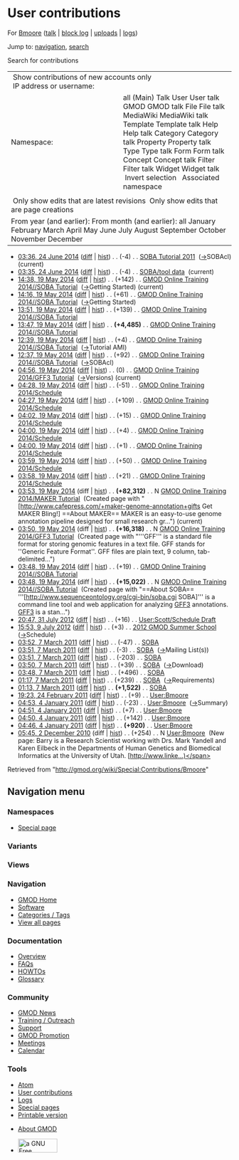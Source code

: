 <div id="mw-page-base" class="noprint">

</div>

<div id="mw-head-base" class="noprint">

</div>

<div id="content" class="mw-body" role="main">

<span id="top"></span>

<div id="mw-js-message" style="display:none;">

</div>



# <span dir="auto">User contributions</span>

<div id="bodyContent">

<div id="contentSub">

For [Bmoore](/wiki/User:Bmoore "User:Bmoore") (<a
href="/mediawiki/index.php?title=User_talk:Bmoore&amp;action=edit&amp;redlink=1"
class="new" title="User talk:Bmoore (page does not exist)">talk</a> \|
[block
log](/mediawiki/index.php?title=Special:Log/block&page=User%3ABmoore "Special:Log/block")
\| [uploads](/wiki/Special:ListFiles/Bmoore "Special:ListFiles/Bmoore")
\| [logs](/wiki/Special:Log/Bmoore "Special:Log/Bmoore"))

</div>

<div id="jump-to-nav" class="mw-jump">

Jump to: [navigation](#mw-navigation), [search](#p-search)

</div>

<div id="mw-content-text">

Search for contributions

<table class="mw-contributions-table">
<colgroup>
<col style="width: 50%" />
<col style="width: 50%" />
</colgroup>
<tbody>
<tr class="odd">
<td colspan="2"> Show contributions of new accounts only<br />
 IP address or username:</td>
</tr>
<tr class="even">
<td class="mw-label">Namespace:</td>
<td>all (Main) Talk User User talk GMOD GMOD talk File File talk
MediaWiki MediaWiki talk Template Template talk Help Help talk Category
Category talk Property Property talk Type Type talk Form Form talk
Concept Concept talk Filter Filter talk Widget Widget talk  
 Invert selection 
 Associated namespace </td>
</tr>
<tr class="odd">
<td colspan="2"></td>
</tr>
<tr class="even">
<td colspan="2"> Only show edits that are latest revisions
 Only show edits that are page creations</td>
</tr>
<tr class="odd">
<td colspan="2">From year (and earlier): From month (and earlier): all
January February March April May June July August September October
November December</td>
</tr>
</tbody>
</table>

- <a href="/mediawiki/index.php?title=SOBA_Tutorial_2011&amp;oldid=25979"
  class="mw-changeslist-date" title="SOBA Tutorial 2011">03:36, 24 June
  2014</a>
  ([diff](/mediawiki/index.php?title=SOBA_Tutorial_2011&diff=prev&oldid=25979 "SOBA Tutorial 2011")
  \|
  [hist](/mediawiki/index.php?title=SOBA_Tutorial_2011&action=history "SOBA Tutorial 2011"))
  <span class="mw-changeslist-separator">. .</span>
  <span class="mw-plusminus-neg" dir="ltr"
  title="15,352 bytes after change">(-4)</span>‎
  <span class="mw-changeslist-separator">. .</span>
  <a href="/wiki/SOBA_Tutorial_2011" class="mw-contributions-title"
  title="SOBA Tutorial 2011">SOBA Tutorial 2011</a> ‎
  <span class="comment">([→](/wiki/SOBA_Tutorial_2011#SOBAcl "SOBA Tutorial 2011")‎<span dir="auto"><span class="autocomment">SOBAcl</span></span>)</span>
  <span class="mw-uctop">(current)</span>
- <a href="/mediawiki/index.php?title=SOBA/tool_data&amp;oldid=25978"
  class="mw-changeslist-date" title="SOBA/tool data">03:35, 24 June
  2014</a>
  ([diff](/mediawiki/index.php?title=SOBA/tool_data&diff=prev&oldid=25978 "SOBA/tool data")
  \|
  [hist](/mediawiki/index.php?title=SOBA/tool_data&action=history "SOBA/tool data"))
  <span class="mw-changeslist-separator">. .</span>
  <span class="mw-plusminus-neg" dir="ltr"
  title="4,594 bytes after change">(-4)</span>‎
  <span class="mw-changeslist-separator">. .</span>
  <a href="/wiki/SOBA/tool_data" class="mw-contributions-title"
  title="SOBA/tool data">SOBA/tool data</a> ‎
  <span class="mw-uctop">(current)</span>
- <a
  href="/mediawiki/index.php?title=GMOD_Online_Training_2014//SOBA_Tutorial&amp;oldid=25824"
  class="mw-changeslist-date"
  title="GMOD Online Training 2014//SOBA Tutorial">14:38, 19 May 2014</a>
  ([diff](/mediawiki/index.php?title=GMOD_Online_Training_2014//SOBA_Tutorial&diff=prev&oldid=25824 "GMOD Online Training 2014//SOBA Tutorial")
  \|
  [hist](/mediawiki/index.php?title=GMOD_Online_Training_2014//SOBA_Tutorial&action=history "GMOD Online Training 2014//SOBA Tutorial"))
  <span class="mw-changeslist-separator">. .</span>
  <span class="mw-plusminus-pos" dir="ltr"
  title="19,964 bytes after change">(+142)</span>‎
  <span class="mw-changeslist-separator">. .</span>
  <a href="/wiki/GMOD_Online_Training_2014//SOBA_Tutorial"
  class="mw-contributions-title"
  title="GMOD Online Training 2014//SOBA Tutorial">GMOD Online Training
  2014//SOBA Tutorial</a> ‎
  <span class="comment">([→](/wiki/GMOD_Online_Training_2014//SOBA_Tutorial#Getting_Started "GMOD Online Training 2014//SOBA Tutorial")‎<span dir="auto"><span class="autocomment">Getting
  Started</span></span>)</span> <span class="mw-uctop">(current)</span>
- <a
  href="/mediawiki/index.php?title=GMOD_Online_Training_2014//SOBA_Tutorial&amp;oldid=25820"
  class="mw-changeslist-date"
  title="GMOD Online Training 2014//SOBA Tutorial">14:16, 19 May 2014</a>
  ([diff](/mediawiki/index.php?title=GMOD_Online_Training_2014//SOBA_Tutorial&diff=prev&oldid=25820 "GMOD Online Training 2014//SOBA Tutorial")
  \|
  [hist](/mediawiki/index.php?title=GMOD_Online_Training_2014//SOBA_Tutorial&action=history "GMOD Online Training 2014//SOBA Tutorial"))
  <span class="mw-changeslist-separator">. .</span>
  <span class="mw-plusminus-pos" dir="ltr"
  title="19,822 bytes after change">(+61)</span>‎
  <span class="mw-changeslist-separator">. .</span>
  <a href="/wiki/GMOD_Online_Training_2014//SOBA_Tutorial"
  class="mw-contributions-title"
  title="GMOD Online Training 2014//SOBA Tutorial">GMOD Online Training
  2014//SOBA Tutorial</a> ‎
  <span class="comment">([→](/wiki/GMOD_Online_Training_2014//SOBA_Tutorial#Getting_Started "GMOD Online Training 2014//SOBA Tutorial")‎<span dir="auto"><span class="autocomment">Getting
  Started</span></span>)</span>
- <a
  href="/mediawiki/index.php?title=GMOD_Online_Training_2014//SOBA_Tutorial&amp;oldid=25814"
  class="mw-changeslist-date"
  title="GMOD Online Training 2014//SOBA Tutorial">13:51, 19 May 2014</a>
  ([diff](/mediawiki/index.php?title=GMOD_Online_Training_2014//SOBA_Tutorial&diff=prev&oldid=25814 "GMOD Online Training 2014//SOBA Tutorial")
  \|
  [hist](/mediawiki/index.php?title=GMOD_Online_Training_2014//SOBA_Tutorial&action=history "GMOD Online Training 2014//SOBA Tutorial"))
  <span class="mw-changeslist-separator">. .</span>
  <span class="mw-plusminus-pos" dir="ltr"
  title="19,761 bytes after change">(+139)</span>‎
  <span class="mw-changeslist-separator">. .</span>
  <a href="/wiki/GMOD_Online_Training_2014//SOBA_Tutorial"
  class="mw-contributions-title"
  title="GMOD Online Training 2014//SOBA Tutorial">GMOD Online Training
  2014//SOBA Tutorial</a> ‎
- <a
  href="/mediawiki/index.php?title=GMOD_Online_Training_2014//SOBA_Tutorial&amp;oldid=25812"
  class="mw-changeslist-date"
  title="GMOD Online Training 2014//SOBA Tutorial">13:47, 19 May 2014</a>
  ([diff](/mediawiki/index.php?title=GMOD_Online_Training_2014//SOBA_Tutorial&diff=prev&oldid=25812 "GMOD Online Training 2014//SOBA Tutorial")
  \|
  [hist](/mediawiki/index.php?title=GMOD_Online_Training_2014//SOBA_Tutorial&action=history "GMOD Online Training 2014//SOBA Tutorial"))
  <span class="mw-changeslist-separator">. .</span> **(+4,485)**‎
  <span class="mw-changeslist-separator">. .</span>
  <a href="/wiki/GMOD_Online_Training_2014//SOBA_Tutorial"
  class="mw-contributions-title"
  title="GMOD Online Training 2014//SOBA Tutorial">GMOD Online Training
  2014//SOBA Tutorial</a> ‎
- <a
  href="/mediawiki/index.php?title=GMOD_Online_Training_2014//SOBA_Tutorial&amp;oldid=25809"
  class="mw-changeslist-date"
  title="GMOD Online Training 2014//SOBA Tutorial">12:39, 19 May 2014</a>
  ([diff](/mediawiki/index.php?title=GMOD_Online_Training_2014//SOBA_Tutorial&diff=prev&oldid=25809 "GMOD Online Training 2014//SOBA Tutorial")
  \|
  [hist](/mediawiki/index.php?title=GMOD_Online_Training_2014//SOBA_Tutorial&action=history "GMOD Online Training 2014//SOBA Tutorial"))
  <span class="mw-changeslist-separator">. .</span>
  <span class="mw-plusminus-pos" dir="ltr"
  title="15,137 bytes after change">(+4)</span>‎
  <span class="mw-changeslist-separator">. .</span>
  <a href="/wiki/GMOD_Online_Training_2014//SOBA_Tutorial"
  class="mw-contributions-title"
  title="GMOD Online Training 2014//SOBA Tutorial">GMOD Online Training
  2014//SOBA Tutorial</a> ‎
  <span class="comment">([→](/wiki/GMOD_Online_Training_2014//SOBA_Tutorial#Tutorial_AMI "GMOD Online Training 2014//SOBA Tutorial")‎<span dir="auto"><span class="autocomment">Tutorial
  AMI</span></span>)</span>
- <a
  href="/mediawiki/index.php?title=GMOD_Online_Training_2014//SOBA_Tutorial&amp;oldid=25808"
  class="mw-changeslist-date"
  title="GMOD Online Training 2014//SOBA Tutorial">12:37, 19 May 2014</a>
  ([diff](/mediawiki/index.php?title=GMOD_Online_Training_2014//SOBA_Tutorial&diff=prev&oldid=25808 "GMOD Online Training 2014//SOBA Tutorial")
  \|
  [hist](/mediawiki/index.php?title=GMOD_Online_Training_2014//SOBA_Tutorial&action=history "GMOD Online Training 2014//SOBA Tutorial"))
  <span class="mw-changeslist-separator">. .</span>
  <span class="mw-plusminus-pos" dir="ltr"
  title="15,133 bytes after change">(+92)</span>‎
  <span class="mw-changeslist-separator">. .</span>
  <a href="/wiki/GMOD_Online_Training_2014//SOBA_Tutorial"
  class="mw-contributions-title"
  title="GMOD Online Training 2014//SOBA Tutorial">GMOD Online Training
  2014//SOBA Tutorial</a> ‎
  <span class="comment">([→](/wiki/GMOD_Online_Training_2014//SOBA_Tutorial#SOBAcl "GMOD Online Training 2014//SOBA Tutorial")‎<span dir="auto"><span class="autocomment">SOBAcl</span></span>)</span>
- <a
  href="/mediawiki/index.php?title=GMOD_Online_Training_2014/GFF3_Tutorial&amp;oldid=25807"
  class="mw-changeslist-date"
  title="GMOD Online Training 2014/GFF3 Tutorial">04:56, 19 May 2014</a>
  ([diff](/mediawiki/index.php?title=GMOD_Online_Training_2014/GFF3_Tutorial&diff=prev&oldid=25807 "GMOD Online Training 2014/GFF3 Tutorial")
  \|
  [hist](/mediawiki/index.php?title=GMOD_Online_Training_2014/GFF3_Tutorial&action=history "GMOD Online Training 2014/GFF3 Tutorial"))
  <span class="mw-changeslist-separator">. .</span>
  <span class="mw-plusminus-null" dir="ltr"
  title="16,318 bytes after change">(0)</span>‎
  <span class="mw-changeslist-separator">. .</span>
  <a href="/wiki/GMOD_Online_Training_2014/GFF3_Tutorial"
  class="mw-contributions-title"
  title="GMOD Online Training 2014/GFF3 Tutorial">GMOD Online Training
  2014/GFF3 Tutorial</a> ‎
  <span class="comment">([→](/wiki/GMOD_Online_Training_2014/GFF3_Tutorial#Versions "GMOD Online Training 2014/GFF3 Tutorial")‎<span dir="auto"><span class="autocomment">Versions</span></span>)</span>
  <span class="mw-uctop">(current)</span>
- <a
  href="/mediawiki/index.php?title=GMOD_Online_Training_2014/Schedule&amp;oldid=25806"
  class="mw-changeslist-date"
  title="GMOD Online Training 2014/Schedule">04:28, 19 May 2014</a>
  ([diff](/mediawiki/index.php?title=GMOD_Online_Training_2014/Schedule&diff=prev&oldid=25806 "GMOD Online Training 2014/Schedule")
  \|
  [hist](/mediawiki/index.php?title=GMOD_Online_Training_2014/Schedule&action=history "GMOD Online Training 2014/Schedule"))
  <span class="mw-changeslist-separator">. .</span>
  <span class="mw-plusminus-neg" dir="ltr"
  title="2,908 bytes after change">(-51)</span>‎
  <span class="mw-changeslist-separator">. .</span>
  <a href="/wiki/GMOD_Online_Training_2014/Schedule"
  class="mw-contributions-title"
  title="GMOD Online Training 2014/Schedule">GMOD Online Training
  2014/Schedule</a> ‎
- <a
  href="/mediawiki/index.php?title=GMOD_Online_Training_2014/Schedule&amp;oldid=25805"
  class="mw-changeslist-date"
  title="GMOD Online Training 2014/Schedule">04:27, 19 May 2014</a>
  ([diff](/mediawiki/index.php?title=GMOD_Online_Training_2014/Schedule&diff=prev&oldid=25805 "GMOD Online Training 2014/Schedule")
  \|
  [hist](/mediawiki/index.php?title=GMOD_Online_Training_2014/Schedule&action=history "GMOD Online Training 2014/Schedule"))
  <span class="mw-changeslist-separator">. .</span>
  <span class="mw-plusminus-pos" dir="ltr"
  title="2,959 bytes after change">(+109)</span>‎
  <span class="mw-changeslist-separator">. .</span>
  <a href="/wiki/GMOD_Online_Training_2014/Schedule"
  class="mw-contributions-title"
  title="GMOD Online Training 2014/Schedule">GMOD Online Training
  2014/Schedule</a> ‎
- <a
  href="/mediawiki/index.php?title=GMOD_Online_Training_2014/Schedule&amp;oldid=25804"
  class="mw-changeslist-date"
  title="GMOD Online Training 2014/Schedule">04:02, 19 May 2014</a>
  ([diff](/mediawiki/index.php?title=GMOD_Online_Training_2014/Schedule&diff=prev&oldid=25804 "GMOD Online Training 2014/Schedule")
  \|
  [hist](/mediawiki/index.php?title=GMOD_Online_Training_2014/Schedule&action=history "GMOD Online Training 2014/Schedule"))
  <span class="mw-changeslist-separator">. .</span>
  <span class="mw-plusminus-pos" dir="ltr"
  title="2,850 bytes after change">(+15)</span>‎
  <span class="mw-changeslist-separator">. .</span>
  <a href="/wiki/GMOD_Online_Training_2014/Schedule"
  class="mw-contributions-title"
  title="GMOD Online Training 2014/Schedule">GMOD Online Training
  2014/Schedule</a> ‎
- <a
  href="/mediawiki/index.php?title=GMOD_Online_Training_2014/Schedule&amp;oldid=25803"
  class="mw-changeslist-date"
  title="GMOD Online Training 2014/Schedule">04:00, 19 May 2014</a>
  ([diff](/mediawiki/index.php?title=GMOD_Online_Training_2014/Schedule&diff=prev&oldid=25803 "GMOD Online Training 2014/Schedule")
  \|
  [hist](/mediawiki/index.php?title=GMOD_Online_Training_2014/Schedule&action=history "GMOD Online Training 2014/Schedule"))
  <span class="mw-changeslist-separator">. .</span>
  <span class="mw-plusminus-pos" dir="ltr"
  title="2,835 bytes after change">(+4)</span>‎
  <span class="mw-changeslist-separator">. .</span>
  <a href="/wiki/GMOD_Online_Training_2014/Schedule"
  class="mw-contributions-title"
  title="GMOD Online Training 2014/Schedule">GMOD Online Training
  2014/Schedule</a> ‎
- <a
  href="/mediawiki/index.php?title=GMOD_Online_Training_2014/Schedule&amp;oldid=25802"
  class="mw-changeslist-date"
  title="GMOD Online Training 2014/Schedule">04:00, 19 May 2014</a>
  ([diff](/mediawiki/index.php?title=GMOD_Online_Training_2014/Schedule&diff=prev&oldid=25802 "GMOD Online Training 2014/Schedule")
  \|
  [hist](/mediawiki/index.php?title=GMOD_Online_Training_2014/Schedule&action=history "GMOD Online Training 2014/Schedule"))
  <span class="mw-changeslist-separator">. .</span>
  <span class="mw-plusminus-pos" dir="ltr"
  title="2,831 bytes after change">(+1)</span>‎
  <span class="mw-changeslist-separator">. .</span>
  <a href="/wiki/GMOD_Online_Training_2014/Schedule"
  class="mw-contributions-title"
  title="GMOD Online Training 2014/Schedule">GMOD Online Training
  2014/Schedule</a> ‎
- <a
  href="/mediawiki/index.php?title=GMOD_Online_Training_2014/Schedule&amp;oldid=25801"
  class="mw-changeslist-date"
  title="GMOD Online Training 2014/Schedule">03:59, 19 May 2014</a>
  ([diff](/mediawiki/index.php?title=GMOD_Online_Training_2014/Schedule&diff=prev&oldid=25801 "GMOD Online Training 2014/Schedule")
  \|
  [hist](/mediawiki/index.php?title=GMOD_Online_Training_2014/Schedule&action=history "GMOD Online Training 2014/Schedule"))
  <span class="mw-changeslist-separator">. .</span>
  <span class="mw-plusminus-pos" dir="ltr"
  title="2,830 bytes after change">(+50)</span>‎
  <span class="mw-changeslist-separator">. .</span>
  <a href="/wiki/GMOD_Online_Training_2014/Schedule"
  class="mw-contributions-title"
  title="GMOD Online Training 2014/Schedule">GMOD Online Training
  2014/Schedule</a> ‎
- <a
  href="/mediawiki/index.php?title=GMOD_Online_Training_2014/Schedule&amp;oldid=25800"
  class="mw-changeslist-date"
  title="GMOD Online Training 2014/Schedule">03:58, 19 May 2014</a>
  ([diff](/mediawiki/index.php?title=GMOD_Online_Training_2014/Schedule&diff=prev&oldid=25800 "GMOD Online Training 2014/Schedule")
  \|
  [hist](/mediawiki/index.php?title=GMOD_Online_Training_2014/Schedule&action=history "GMOD Online Training 2014/Schedule"))
  <span class="mw-changeslist-separator">. .</span>
  <span class="mw-plusminus-pos" dir="ltr"
  title="2,780 bytes after change">(+21)</span>‎
  <span class="mw-changeslist-separator">. .</span>
  <a href="/wiki/GMOD_Online_Training_2014/Schedule"
  class="mw-contributions-title"
  title="GMOD Online Training 2014/Schedule">GMOD Online Training
  2014/Schedule</a> ‎
- <a
  href="/mediawiki/index.php?title=GMOD_Online_Training_2014/MAKER_Tutorial&amp;oldid=25799"
  class="mw-changeslist-date"
  title="GMOD Online Training 2014/MAKER Tutorial">03:53, 19 May 2014</a>
  (diff \|
  [hist](/mediawiki/index.php?title=GMOD_Online_Training_2014/MAKER_Tutorial&action=history "GMOD Online Training 2014/MAKER Tutorial"))
  <span class="mw-changeslist-separator">. .</span> **(+82,312)**‎
  <span class="mw-changeslist-separator">. .</span> N
  <a href="/wiki/GMOD_Online_Training_2014/MAKER_Tutorial"
  class="mw-contributions-title"
  title="GMOD Online Training 2014/MAKER Tutorial">GMOD Online Training
  2014/MAKER Tutorial</a> ‎ <span class="comment">(Created page with
  "\[http://www.cafepress.com/+maker-genome-annotation+gifts Get MAKER
  Bling!\] ==About MAKER== MAKER is an easy-to-use genome annotation
  pipeline designed for small research gr...")</span>
  <span class="mw-uctop">(current)</span>
- <a
  href="/mediawiki/index.php?title=GMOD_Online_Training_2014/GFF3_Tutorial&amp;oldid=25798"
  class="mw-changeslist-date"
  title="GMOD Online Training 2014/GFF3 Tutorial">03:50, 19 May 2014</a>
  (diff \|
  [hist](/mediawiki/index.php?title=GMOD_Online_Training_2014/GFF3_Tutorial&action=history "GMOD Online Training 2014/GFF3 Tutorial"))
  <span class="mw-changeslist-separator">. .</span> **(+16,318)**‎
  <span class="mw-changeslist-separator">. .</span> N
  <a href="/wiki/GMOD_Online_Training_2014/GFF3_Tutorial"
  class="mw-contributions-title"
  title="GMOD Online Training 2014/GFF3 Tutorial">GMOD Online Training
  2014/GFF3 Tutorial</a> ‎ <span class="comment">(Created page with
  "'''GFF''' is a standard file format for storing genomic features in a
  text file. GFF stands for ''Generic Feature Format''. GFF files are
  plain text, 9 column, tab-delimited...")</span>
- <a
  href="/mediawiki/index.php?title=GMOD_Online_Training_2014//SOBA_Tutorial&amp;oldid=25797"
  class="mw-changeslist-date"
  title="GMOD Online Training 2014//SOBA Tutorial">03:48, 19 May 2014</a>
  ([diff](/mediawiki/index.php?title=GMOD_Online_Training_2014//SOBA_Tutorial&diff=prev&oldid=25797 "GMOD Online Training 2014//SOBA Tutorial")
  \|
  [hist](/mediawiki/index.php?title=GMOD_Online_Training_2014//SOBA_Tutorial&action=history "GMOD Online Training 2014//SOBA Tutorial"))
  <span class="mw-changeslist-separator">. .</span>
  <span class="mw-plusminus-pos" dir="ltr"
  title="15,041 bytes after change">(+19)</span>‎
  <span class="mw-changeslist-separator">. .</span>
  <a href="/wiki/GMOD_Online_Training_2014//SOBA_Tutorial"
  class="mw-contributions-title"
  title="GMOD Online Training 2014//SOBA Tutorial">GMOD Online Training
  2014//SOBA Tutorial</a> ‎
- <a
  href="/mediawiki/index.php?title=GMOD_Online_Training_2014//SOBA_Tutorial&amp;oldid=25796"
  class="mw-changeslist-date"
  title="GMOD Online Training 2014//SOBA Tutorial">03:48, 19 May 2014</a>
  (diff \|
  [hist](/mediawiki/index.php?title=GMOD_Online_Training_2014//SOBA_Tutorial&action=history "GMOD Online Training 2014//SOBA Tutorial"))
  <span class="mw-changeslist-separator">. .</span> **(+15,022)**‎
  <span class="mw-changeslist-separator">. .</span> N
  <a href="/wiki/GMOD_Online_Training_2014//SOBA_Tutorial"
  class="mw-contributions-title"
  title="GMOD Online Training 2014//SOBA Tutorial">GMOD Online Training
  2014//SOBA Tutorial</a> ‎ <span class="comment">(Created page with
  "==About SOBA== '''\[http://www.sequenceontology.org/cgi-bin/soba.cgi
  SOBA\]''' is a command line tool and web application for analyzing
  [GFF3](/wiki/GFF3 "GFF3") annotations. [GFF3](/wiki/GFF3 "GFF3") is a
  stan...")</span>
- <a
  href="/mediawiki/index.php?title=User:Scott/Schedule_Draft&amp;oldid=20926"
  class="mw-changeslist-date" title="User:Scott/Schedule Draft">20:47, 31
  July 2012</a>
  ([diff](/mediawiki/index.php?title=User:Scott/Schedule_Draft&diff=prev&oldid=20926 "User:Scott/Schedule Draft")
  \|
  [hist](/mediawiki/index.php?title=User:Scott/Schedule_Draft&action=history "User:Scott/Schedule Draft"))
  <span class="mw-changeslist-separator">. .</span>
  <span class="mw-plusminus-pos" dir="ltr"
  title="7,956 bytes after change">(+16)</span>‎
  <span class="mw-changeslist-separator">. .</span>
  <a href="/wiki/User:Scott/Schedule_Draft" class="mw-contributions-title"
  title="User:Scott/Schedule Draft">User:Scott/Schedule Draft</a> ‎
- <a
  href="/mediawiki/index.php?title=2012_GMOD_Summer_School&amp;oldid=20740"
  class="mw-changeslist-date" title="2012 GMOD Summer School">15:53, 9
  July 2012</a>
  ([diff](/mediawiki/index.php?title=2012_GMOD_Summer_School&diff=prev&oldid=20740 "2012 GMOD Summer School")
  \|
  [hist](/mediawiki/index.php?title=2012_GMOD_Summer_School&action=history "2012 GMOD Summer School"))
  <span class="mw-changeslist-separator">. .</span>
  <span class="mw-plusminus-pos" dir="ltr"
  title="5,148 bytes after change">(+3)</span>‎
  <span class="mw-changeslist-separator">. .</span>
  <a href="/wiki/2012_GMOD_Summer_School" class="mw-contributions-title"
  title="2012 GMOD Summer School">2012 GMOD Summer School</a> ‎
  <span class="comment">([→](/wiki/2012_GMOD_Summer_School#Schedule "2012 GMOD Summer School")‎<span dir="auto"><span class="autocomment">Schedule</span></span>)</span>
- <a href="/mediawiki/index.php?title=SOBA&amp;oldid=17201"
  class="mw-changeslist-date" title="SOBA">03:52, 7 March 2011</a>
  ([diff](/mediawiki/index.php?title=SOBA&diff=prev&oldid=17201 "SOBA")
  \| [hist](/mediawiki/index.php?title=SOBA&action=history "SOBA"))
  <span class="mw-changeslist-separator">. .</span>
  <span class="mw-plusminus-neg" dir="ltr"
  title="4,434 bytes after change">(-47)</span>‎
  <span class="mw-changeslist-separator">. .</span>
  <a href="/wiki/SOBA" class="mw-contributions-title"
  title="SOBA">SOBA</a> ‎
- <a href="/mediawiki/index.php?title=SOBA&amp;oldid=17200"
  class="mw-changeslist-date" title="SOBA">03:51, 7 March 2011</a>
  ([diff](/mediawiki/index.php?title=SOBA&diff=prev&oldid=17200 "SOBA")
  \| [hist](/mediawiki/index.php?title=SOBA&action=history "SOBA"))
  <span class="mw-changeslist-separator">. .</span>
  <span class="mw-plusminus-neg" dir="ltr"
  title="4,481 bytes after change">(-3)</span>‎
  <span class="mw-changeslist-separator">. .</span>
  <a href="/wiki/SOBA" class="mw-contributions-title"
  title="SOBA">SOBA</a> ‎
  <span class="comment">([→](/wiki/SOBA#Mailing_List.28s.29 "SOBA")‎<span dir="auto"><span class="autocomment">Mailing
  List(s)</span></span>)</span>
- <a href="/mediawiki/index.php?title=SOBA&amp;oldid=17199"
  class="mw-changeslist-date" title="SOBA">03:51, 7 March 2011</a>
  ([diff](/mediawiki/index.php?title=SOBA&diff=prev&oldid=17199 "SOBA")
  \| [hist](/mediawiki/index.php?title=SOBA&action=history "SOBA"))
  <span class="mw-changeslist-separator">. .</span>
  <span class="mw-plusminus-neg" dir="ltr"
  title="4,484 bytes after change">(-203)</span>‎
  <span class="mw-changeslist-separator">. .</span>
  <a href="/wiki/SOBA" class="mw-contributions-title"
  title="SOBA">SOBA</a> ‎
- <a href="/mediawiki/index.php?title=SOBA&amp;oldid=17198"
  class="mw-changeslist-date" title="SOBA">03:50, 7 March 2011</a>
  ([diff](/mediawiki/index.php?title=SOBA&diff=prev&oldid=17198 "SOBA")
  \| [hist](/mediawiki/index.php?title=SOBA&action=history "SOBA"))
  <span class="mw-changeslist-separator">. .</span>
  <span class="mw-plusminus-pos" dir="ltr"
  title="4,687 bytes after change">(+39)</span>‎
  <span class="mw-changeslist-separator">. .</span>
  <a href="/wiki/SOBA" class="mw-contributions-title"
  title="SOBA">SOBA</a> ‎
  <span class="comment">([→](/wiki/SOBA#Download "SOBA")‎<span dir="auto"><span class="autocomment">Download</span></span>)</span>
- <a href="/mediawiki/index.php?title=SOBA&amp;oldid=17196"
  class="mw-changeslist-date" title="SOBA">03:48, 7 March 2011</a>
  ([diff](/mediawiki/index.php?title=SOBA&diff=prev&oldid=17196 "SOBA")
  \| [hist](/mediawiki/index.php?title=SOBA&action=history "SOBA"))
  <span class="mw-changeslist-separator">. .</span>
  <span class="mw-plusminus-pos" dir="ltr"
  title="4,648 bytes after change">(+496)</span>‎
  <span class="mw-changeslist-separator">. .</span>
  <a href="/wiki/SOBA" class="mw-contributions-title"
  title="SOBA">SOBA</a> ‎
- <a href="/mediawiki/index.php?title=SOBA&amp;oldid=17183"
  class="mw-changeslist-date" title="SOBA">01:17, 7 March 2011</a>
  ([diff](/mediawiki/index.php?title=SOBA&diff=prev&oldid=17183 "SOBA")
  \| [hist](/mediawiki/index.php?title=SOBA&action=history "SOBA"))
  <span class="mw-changeslist-separator">. .</span>
  <span class="mw-plusminus-pos" dir="ltr"
  title="4,152 bytes after change">(+239)</span>‎
  <span class="mw-changeslist-separator">. .</span>
  <a href="/wiki/SOBA" class="mw-contributions-title"
  title="SOBA">SOBA</a> ‎
  <span class="comment">([→](/wiki/SOBA#Requirements "SOBA")‎<span dir="auto"><span class="autocomment">Requirements</span></span>)</span>
- <a href="/mediawiki/index.php?title=SOBA&amp;oldid=17182"
  class="mw-changeslist-date" title="SOBA">01:13, 7 March 2011</a>
  ([diff](/mediawiki/index.php?title=SOBA&diff=prev&oldid=17182 "SOBA")
  \| [hist](/mediawiki/index.php?title=SOBA&action=history "SOBA"))
  <span class="mw-changeslist-separator">. .</span> **(+1,522)**‎
  <span class="mw-changeslist-separator">. .</span>
  <a href="/wiki/SOBA" class="mw-contributions-title"
  title="SOBA">SOBA</a> ‎
- <a href="/mediawiki/index.php?title=User:Bmoore&amp;oldid=17010"
  class="mw-changeslist-date" title="User:Bmoore">19:23, 24 February
  2011</a>
  ([diff](/mediawiki/index.php?title=User:Bmoore&diff=prev&oldid=17010 "User:Bmoore")
  \|
  [hist](/mediawiki/index.php?title=User:Bmoore&action=history "User:Bmoore"))
  <span class="mw-changeslist-separator">. .</span>
  <span class="mw-plusminus-pos" dir="ltr"
  title="1,315 bytes after change">(+9)</span>‎
  <span class="mw-changeslist-separator">. .</span>
  <a href="/wiki/User:Bmoore" class="mw-contributions-title"
  title="User:Bmoore">User:Bmoore</a> ‎
- <a href="/mediawiki/index.php?title=User:Bmoore&amp;oldid=16378"
  class="mw-changeslist-date" title="User:Bmoore">04:53, 4 January
  2011</a>
  ([diff](/mediawiki/index.php?title=User:Bmoore&diff=prev&oldid=16378 "User:Bmoore")
  \|
  [hist](/mediawiki/index.php?title=User:Bmoore&action=history "User:Bmoore"))
  <span class="mw-changeslist-separator">. .</span>
  <span class="mw-plusminus-neg" dir="ltr"
  title="1,300 bytes after change">(-23)</span>‎
  <span class="mw-changeslist-separator">. .</span>
  <a href="/wiki/User:Bmoore" class="mw-contributions-title"
  title="User:Bmoore">User:Bmoore</a> ‎
  <span class="comment">([→](/wiki/User:Bmoore#Summary "User:Bmoore")‎<span dir="auto"><span class="autocomment">Summary</span></span>)</span>
- <a href="/mediawiki/index.php?title=User:Bmoore&amp;oldid=16377"
  class="mw-changeslist-date" title="User:Bmoore">04:51, 4 January
  2011</a>
  ([diff](/mediawiki/index.php?title=User:Bmoore&diff=prev&oldid=16377 "User:Bmoore")
  \|
  [hist](/mediawiki/index.php?title=User:Bmoore&action=history "User:Bmoore"))
  <span class="mw-changeslist-separator">. .</span>
  <span class="mw-plusminus-pos" dir="ltr"
  title="1,323 bytes after change">(+7)</span>‎
  <span class="mw-changeslist-separator">. .</span>
  <a href="/wiki/User:Bmoore" class="mw-contributions-title"
  title="User:Bmoore">User:Bmoore</a> ‎
- <a href="/mediawiki/index.php?title=User:Bmoore&amp;oldid=16376"
  class="mw-changeslist-date" title="User:Bmoore">04:50, 4 January
  2011</a>
  ([diff](/mediawiki/index.php?title=User:Bmoore&diff=prev&oldid=16376 "User:Bmoore")
  \|
  [hist](/mediawiki/index.php?title=User:Bmoore&action=history "User:Bmoore"))
  <span class="mw-changeslist-separator">. .</span>
  <span class="mw-plusminus-pos" dir="ltr"
  title="1,316 bytes after change">(+142)</span>‎
  <span class="mw-changeslist-separator">. .</span>
  <a href="/wiki/User:Bmoore" class="mw-contributions-title"
  title="User:Bmoore">User:Bmoore</a> ‎
- <a href="/mediawiki/index.php?title=User:Bmoore&amp;oldid=16375"
  class="mw-changeslist-date" title="User:Bmoore">04:46, 4 January
  2011</a>
  ([diff](/mediawiki/index.php?title=User:Bmoore&diff=prev&oldid=16375 "User:Bmoore")
  \|
  [hist](/mediawiki/index.php?title=User:Bmoore&action=history "User:Bmoore"))
  <span class="mw-changeslist-separator">. .</span> **(+920)**‎
  <span class="mw-changeslist-separator">. .</span>
  <a href="/wiki/User:Bmoore" class="mw-contributions-title"
  title="User:Bmoore">User:Bmoore</a> ‎
- <a href="/mediawiki/index.php?title=User:Bmoore&amp;oldid=15767"
  class="mw-changeslist-date" title="User:Bmoore">05:45, 2 December
  2010</a> (diff \|
  [hist](/mediawiki/index.php?title=User:Bmoore&action=history "User:Bmoore"))
  <span class="mw-changeslist-separator">. .</span>
  <span class="mw-plusminus-pos" dir="ltr"
  title="254 bytes after change">(+254)</span>‎
  <span class="mw-changeslist-separator">. .</span> N
  <a href="/wiki/User:Bmoore" class="mw-contributions-title"
  title="User:Bmoore">User:Bmoore</a> ‎ <span class="comment">(New page:
  Barry is a Research Scientist working with Drs. Mark Yandell and Karen
  Eilbeck in the Departments of Human Genetics and Biomedical
  Informatics at the University of Utah. \[http://www.linke...)</span>

</div>

<div class="printfooter">

Retrieved from "<http://gmod.org/wiki/Special:Contributions/Bmoore>"

</div>

<div id="catlinks" class="catlinks catlinks-allhidden">

</div>

<div class="visualClear">

</div>

</div>

</div>

<div id="mw-navigation">

## Navigation menu

<div id="mw-head">



<div id="left-navigation">

<div id="p-namespaces" class="vectorTabs" role="navigation"
aria-labelledby="p-namespaces-label">

### Namespaces

- <span id="ca-nstab-special">[Special
  page](/wiki/Special:Contributions/Bmoore "This is a special page, you cannot edit the page itself")</span>

</div>

<div id="p-variants" class="vectorMenu emptyPortlet" role="navigation"
aria-labelledby="p-variants-label">

### 

### Variants[](#)

<div class="menu">

</div>

</div>

</div>

<div id="right-navigation">

<div id="p-views" class="vectorTabs emptyPortlet" role="navigation"
aria-labelledby="p-views-label">

### Views

</div>



</div>



</div>

</div>

</div>

<div id="mw-panel">

<div id="p-logo" role="banner">

<a href="/wiki/Main_Page"
style="background-image: url(http://gmod.org/images/GMOD-cogs.png);"
title="Visit the main page"></a>

</div>

<div id="p-Navigation" class="portal" role="navigation"
aria-labelledby="p-Navigation-label">

### Navigation

<div class="body">

- <span id="n-GMOD-Home">[GMOD Home](/wiki/Main_Page)</span>
- <span id="n-Software">[Software](/wiki/GMOD_Components)</span>
- <span id="n-Categories-.2F-Tags">[Categories /
  Tags](/wiki/Categories)</span>
- <span id="n-View-all-pages">[View all
  pages](/wiki/Special:AllPages)</span>

</div>

</div>

<div id="p-Documentation" class="portal" role="navigation"
aria-labelledby="p-Documentation-label">

### Documentation

<div class="body">

- <span id="n-Overview">[Overview](/wiki/Overview)</span>
- <span id="n-FAQs">[FAQs](/wiki/Category:FAQ)</span>
- <span id="n-HOWTOs">[HOWTOs](/wiki/Category:HOWTO)</span>
- <span id="n-Glossary">[Glossary](/wiki/Glossary)</span>

</div>

</div>

<div id="p-Community" class="portal" role="navigation"
aria-labelledby="p-Community-label">

### Community

<div class="body">

- <span id="n-GMOD-News">[GMOD News](/wiki/GMOD_News)</span>
- <span id="n-Training-.2F-Outreach">[Training /
  Outreach](/wiki/Training_and_Outreach)</span>
- <span id="n-Support">[Support](/wiki/Support)</span>
- <span id="n-GMOD-Promotion">[GMOD
  Promotion](/wiki/GMOD_Promotion)</span>
- <span id="n-Meetings">[Meetings](/wiki/Meetings)</span>
- <span id="n-Calendar">[Calendar](/wiki/Calendar)</span>

</div>

</div>

<div id="p-tb" class="portal" role="navigation"
aria-labelledby="p-tb-label">

### Tools

<div class="body">

- <span id="feedlinks"><a
  href="http://gmod.org/mediawiki/index.php?title=Special:Contributions/Bmoore&amp;feed=atom"
  id="feed-atom" class="feedlink" rel="alternate"
  type="application/atom+xml" title="Atom feed for this page">Atom</a></span>
- <span id="t-contributions">[User
  contributions](/wiki/Special:Contributions/Bmoore "A list of contributions of this user")</span>
- <span id="t-log">[Logs](/wiki/Special:Log/Bmoore)</span>
- <span id="t-specialpages"><a href="/wiki/Special:SpecialPages" accesskey="q"
  title="A list of all special pages [q]">Special pages</a></span>
- <span id="t-print"><a
  href="/mediawiki/index.php?title=Special:Contributions/Bmoore&amp;printable=yes"
  rel="alternate" accesskey="p"
  title="Printable version of this page [p]">Printable version</a></span>

</div>

</div>

</div>

</div>

<div id="footer" role="contentinfo">

- <span id="footer-places-about">[About
  GMOD](/wiki/GMOD:About "GMOD:About")</span>

<!-- -->

- <span id="footer-copyrightico">[<img src="http://www.gnu.org/graphics/gfdl-logo-small.png" width="88"
  height="31" alt="a GNU Free Documentation License" />](http://www.gnu.org/licenses/fdl-1.3.html)</span>




</div>
